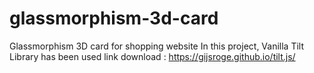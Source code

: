# glassmorphism-3d-card
Glassmorphism 3D card for shopping website
In this project, Vanilla Tilt Library has been used
link download :
https://gijsroge.github.io/tilt.js/
